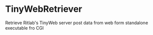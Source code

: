 # TinyWebRetriever
Retrieve Ritlab's TinyWeb server post data from web form standalone executable fro CGI
